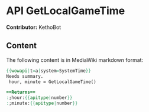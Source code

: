 # API GetLocalGameTime

**Contributor:** KethoBot

## Content

The following content is in MediaWiki markdown format:

```mediawiki
{{wowapi|t=a|system=SystemTime}}
Needs summary.
 hour, minute = GetLocalGameTime()

==Returns==
:;hour:{{apitype|number}}
:;minute:{{apitype|number}}
```